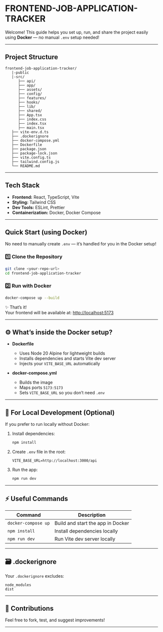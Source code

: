 
# FRONTEND-JOB-APPLICATION-TRACKER

Welcome! This guide helps you set up, run, and share the project easily using **Docker** — no manual `.env` setup needed!

---

## Project Structure

```plaintext
frontend-job-application-tracker/
   |-public
   |-src/
      ├── api/
      ├── app/
      ├── assets/
      ├── config/
      ├── features/
      ├── hooks/
      ├── lib/
      ├── shared/
      ├── App.tsx
      ├── index.css
      ├── index.tsx
      ├── main.tsx
   ├── vite-env.d.ts
   ├── .dockerignore
   ├── docker-compose.yml
   ├── Dockerfile
   ├── package.json
   ├── package-lock.json
   ├── vite.config.ts
   ├── tailwind.config.js
   └── README.md
```

---

## Tech Stack

- **Frontend:** React, TypeScript, Vite
- **Styling:** Tailwind CSS
- **Dev Tools:** ESLint, Prettier
- **Containerization:** Docker, Docker Compose

---

## Quick Start (using Docker)

No need to manually create `.env` — it’s handled for you in the Docker setup!

### 1️⃣ Clone the Repository

```bash
git clone <your-repo-url>
cd frontend-job-application-tracker
```

### 2️⃣ Run with Docker

```bash
docker-compose up --build
```

✨ That’s it!  
Your frontend will be available at: [http://localhost:5173](http://localhost:5173)

---

## ⚙️ What’s inside the Docker setup?

- **Dockerfile**
  - Uses Node 20 Alpine for lightweight builds
  - Installs dependencies and starts Vite dev server
  - Injects your `VITE_BASE_URL` automatically

- **docker-compose.yml**
  - Builds the image
  - Maps ports `5173:5173`
  - Sets `VITE_BASE_URL` so you don’t need `.env`

---

## 🧩 For Local Development (Optional)

If you prefer to run locally without Docker:

1. Install dependencies:
   ```bash
   npm install
   ```

2. Create `.env` file in the root:
   ```env
   VITE_BASE_URL=http://localhost:3000/api
   ```

3. Run the app:
   ```bash
   npm run dev
   ```

---

## ⚡ Useful Commands

| Command              | Description                      |
| -------------------- | -------------------------------- |
| `docker-compose up`  | Build and start the app in Docker |
| `npm install`        | Install dependencies locally     |
| `npm run dev`        | Run Vite dev server locally      |

---

## 🗃️ .dockerignore

Your `.dockerignore` excludes:
```
node_modules
dist
```

---

## 🙌 Contributions

Feel free to fork, test, and suggest improvements!

---
